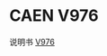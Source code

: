 <!-- V976.md --- 
;; 
;; Description: 
;; Author: Hongyi Wu(吴鸿毅)
;; Email: wuhongyi@qq.com 
;; Created: 四 6月  1 09:51:09 2017 (+0800)
;; Last-Updated: 四 6月  1 09:51:39 2017 (+0800)
;;           By: Hongyi Wu(吴鸿毅)
;;     Update #: 1
;; URL: http://wuhongyi.cn -->

# CAEN V976

说明书 [V976](/pdf/ElectronicsModules/CAEN/v976_rev3.pdf)





<!-- V976.md ends here -->
